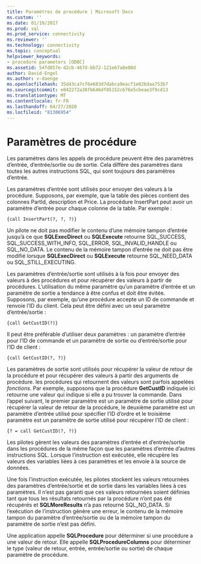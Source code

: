 ```yaml
---
title: Paramètres de procédure | Microsoft Docs
ms.custom: ''
ms.date: 01/19/2017
ms.prod: sql
ms.prod_service: connectivity
ms.reviewer: ''
ms.technology: connectivity
ms.topic: conceptual
helpviewer_keywords:
- procedure parameters [ODBC]
ms.assetid: 54fd857e-d2cb-467d-bb72-121e67a8e88d
author: David-Engel
ms.author: v-daenge
ms.openlocfilehash: 35d43ca7cf6e603d7dabca9eacf1e026daa753b7
ms.sourcegitcommit: e042272a38fb646df05152c676e5cbeae3f9cd13
ms.translationtype: MT
ms.contentlocale: fr-FR
ms.lasthandoff: 04/27/2020
ms.locfileid: "81306954"
---
```

# <a name="procedure-parameters"></a>Paramètres de procédure
Les paramètres dans les appels de procédure peuvent être des paramètres d’entrée, d’entrée/sortie ou de sortie. Cela diffère des paramètres dans toutes les autres instructions SQL, qui sont toujours des paramètres d’entrée.  
  
 Les paramètres d’entrée sont utilisés pour envoyer des valeurs à la procédure. Supposons, par exemple, que la table des pièces contient des colonnes PartId, description et Price. La procédure InsertPart peut avoir un paramètre d’entrée pour chaque colonne de la table. Par exemple :  
  
```  
{call InsertPart(?, ?, ?)}  
```  
  
 Un pilote ne doit pas modifier le contenu d’une mémoire tampon d’entrée jusqu’à ce que **SQLExecDirect** ou **SQLExecute** retourne SQL_SUCCESS, SQL_SUCCESS_WITH_INFO, SQL_ERROR, SQL_INVALID_HANDLE ou SQL_NO_DATA. Le contenu de la mémoire tampon d’entrée ne doit pas être modifié lorsque **SQLExecDirect** ou **SQLExecute** retourne SQL_NEED_DATA ou SQL_STILL_EXECUTING.  
  
 Les paramètres d’entrée/sortie sont utilisés à la fois pour envoyer des valeurs à des procédures et pour récupérer des valeurs à partir de procédures. L’utilisation du même paramètre qu’un paramètre d’entrée et un paramètre de sortie a tendance à être confus et doit être évitée. Supposons, par exemple, qu’une procédure accepte un ID de commande et renvoie l’ID du client. Cela peut être défini avec un seul paramètre d’entrée/sortie :  
  
```  
{call GetCustID(?)}  
```  
  
 Il peut être préférable d’utiliser deux paramètres : un paramètre d’entrée pour l’ID de commande et un paramètre de sortie ou d’entrée/sortie pour l’ID de client :  
  
```  
{call GetCustID(?, ?)}  
```  
  
 Les paramètres de sortie sont utilisés pour récupérer la valeur de retour de la procédure et pour récupérer des valeurs à partir des arguments de procédure. les procédures qui retournent des valeurs sont parfois appelées *fonctions*. Par exemple, supposons que la procédure **GetCustID** indiquée ici retourne une valeur qui indique si elle a pu trouver la commande. Dans l’appel suivant, le premier paramètre est un paramètre de sortie utilisé pour récupérer la valeur de retour de la procédure, le deuxième paramètre est un paramètre d’entrée utilisé pour spécifier l’ID d’ordre et le troisième paramètre est un paramètre de sortie utilisé pour récupérer l’ID de client :  
  
```  
{? = call GetCustID(?, ?)}  
```  
  
 Les pilotes gèrent les valeurs des paramètres d’entrée et d’entrée/sortie dans les procédures de la même façon que les paramètres d’entrée d’autres instructions SQL. Lorsque l’instruction est exécutée, elle récupère les valeurs des variables liées à ces paramètres et les envoie à la source de données.  
  
 Une fois l’instruction exécutée, les pilotes stockent les valeurs retournées des paramètres d’entrée/sortie et de sortie dans les variables liées à ces paramètres. Il n’est pas garanti que ces valeurs retournées soient définies tant que tous les résultats retournés par la procédure n’ont pas été récupérés et **SQLMoreResults** n’a pas retourné SQL_NO_DATA. Si l’exécution de l’instruction génère une erreur, le contenu de la mémoire tampon du paramètre d’entrée/sortie ou de la mémoire tampon du paramètre de sortie n’est pas défini.  
  
 Une application appelle **SQLProcedure** pour déterminer si une procédure a une valeur de retour. Elle appelle **SQLProcedureColumns** pour déterminer le type (valeur de retour, entrée, entrée/sortie ou sortie) de chaque paramètre de procédure.
